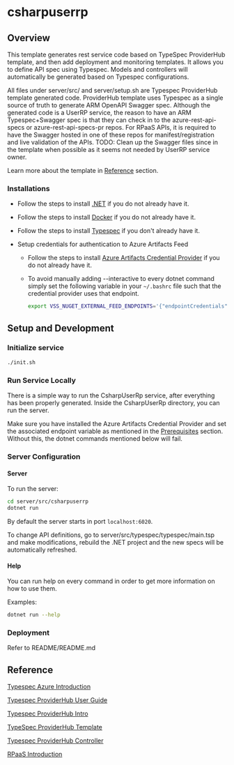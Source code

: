 # csharpuserrp

## Overview
This template generates rest service code based on TypeSpec ProviderHub template, and then add deployment and monitoring templates. It allows you to define API spec using Typespec. Models and controllers will automatically be generated based on Typespec configurations.

All files under server/src/ and server/setup.sh are Typespec ProviderHub template generated code. ProviderHub template uses Typespec as a single source of truth to generate ARM OpenAPI Swagger spec. Although the generated code is a UserRP service, the reason to have an ARM Typespec+Swagger spec is that they can check in to the azure-rest-api-specs or azure-rest-api-specs-pr repos. For RPaaS APIs, it is required to have the Swagger hosted in one of these repos for manifest/registration and live validation of the APIs. 
TODO: Clean up the Swagger files since in the template when possible as it seems not needed by UserRP service owner. 

Learn more about the template in [Reference](#reference) section.

### Installations

- Follow the steps to install [.NET](https://dotnet.microsoft.com/en-us/download) if you do not already have it.

- Follow the steps to install [Docker](https://docs.docker.com/engine/install/) if you do not already have it.

- Follow the steps to install [Typespec](https://azure.github.io/typespec-azure/docs/typespec-getting-started/) if you don't already have it.

- Setup credentials for authentication to Azure Artifacts Feed

  - Follow the steps to install [Azure Artifacts Credential Provider](https://github.com/Microsoft/artifacts-credprovider) if you do not already have it.
  - To avoid manually adding --interactive to every dotnet command simply set the following variable in your `~/.bashrc` file such that the credential provider uses that endpoint.

    ```bash
    export VSS_NUGET_EXTERNAL_FEED_ENDPOINTS='{"endpointCredentials": [{"endpoint":"https://pkgs.dev.azure.com/service-hub-flg/service_hub_validation/_packaging/service_hub_validation__PublicPackages/nuget/v3/index.json", "username":"user", "password":"'$READPAT'"}]}'
    ```

## Setup and Development

### Initialize service

```bash
./init.sh
```

### Run Service Locally

There is a simple way to run the CsharpUserRp service, after everything has been properly generated. Inside the CsharpUserRp directory, you can run the server.

Make sure you have installed the Azure Artifacts Credential Provider and set the associated endpoint variable as mentioned in the [Prerequisites](#prerequisites) section. Without this, the dotnet commands mentioned below will fail.

### Server Configuration

#### Server

To run the server:

```bash
cd server/src/csharpuserrp
dotnet run
```

By default the server starts in port `localhost:6020`.

To change API definitions, go to server/src/typespec/typespec/main.tsp and make modifications, rebuild the .NET project and the new specs will be automatically refreshed.


#### Help

You can run help on every command in order to get more information on how to use them.

Examples:

```bash
dotnet run --help
```

### Deployment

Refer to README/README.md

## Reference
[Typespec Azure Introduction](https://azure.github.io/typespec-azure/docs/typespec-getting-started/)

[Typespec ProviderHub User Guide](https://github.com/Azure/typespec-azure-pr/blob/providerhub/docs/getstarted/providerhub/step01-create-userrp-project.md)

[Typespec ProviderHub Intro](https://github.com/Azure/typespec-azure-pr/blob/providerhub/docs/intro.md)

[TypeSpec ProviderHub Template](https://github.com/Azure/typespec-azure-pr/tree/providerhub/packages/typespec-providerhub-templates)

[Typespec ProviderHub Controller](https://github.com/Azure/typespec-azure-pr/tree/providerhub/packages/typespec-providerhub-controller)

[RPaaS Introduction](https://armwiki.azurewebsites.net/rpaas/gettingstarted.html)
